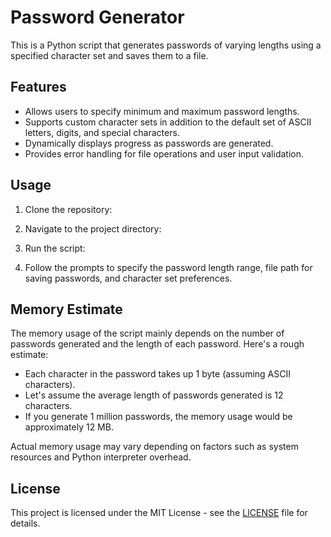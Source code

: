 
# Password Generator

This is a Python script that generates passwords of varying lengths using a specified character set and saves them to a file.

## Features

- Allows users to specify minimum and maximum password lengths.
- Supports custom character sets in addition to the default set of ASCII letters, digits, and special characters.
- Dynamically displays progress as passwords are generated.
- Provides error handling for file operations and user input validation.

## Usage

1. Clone the repository:


2. Navigate to the project directory:

3. Run the script:


4. Follow the prompts to specify the password length range, file path for saving passwords, and character set preferences.

## Memory Estimate

The memory usage of the script mainly depends on the number of passwords generated and the length of each password. Here's a rough estimate:

- Each character in the password takes up 1 byte (assuming ASCII characters).
- Let's assume the average length of passwords generated is 12 characters.
- If you generate 1 million passwords, the memory usage would be approximately 12 MB.

Actual memory usage may vary depending on factors such as system resources and Python interpreter overhead.

## License

This project is licensed under the MIT License - see the [LICENSE](LICENSE) file for details.
